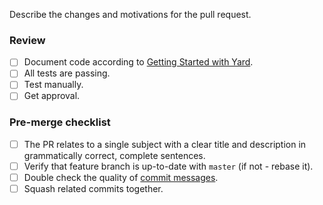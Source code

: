 Describe the changes and motivations for the pull request.

### Review

- [ ] Document code according to [Getting Started with Yard](http://www.rubydoc.info/gems/yard/file/docs/GettingStarted.md).
- [ ] All tests are passing.
- [ ] Test manually.
- [ ] Get approval.

### Pre-merge checklist

- [ ] The PR relates to a single subject with a clear title and description in grammatically correct, complete sentences.
- [ ] Verify that feature branch is up-to-date with `master` (if not - rebase it).
- [ ] Double check the quality of [commit messages](http://chris.beams.io/posts/git-commit/).
- [ ] Squash related commits together.
